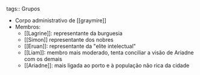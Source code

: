 tags:: Grupos

- Corpo administrativo de [[graymire]]
- Membros:
	- [[Lagrine]]: representante da burguesia
	- [[Simon]] representante dos nobres
	- [[Eruan]]: representante da "elite intelectual"
	- [[Liam]]: membro mais moderado, tenta conciliar a visão de Ariadne com os demais
	- [[Ariadne]]: mais ligada ao porto e à população não rica da cidade
